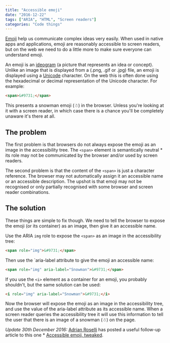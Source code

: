 ```yaml
---
title: "Accessible emoji"
date: "2016-12-22"
tags: ["ARIA", "HTML", "Screen readers"]
categories: "Code things"
---
```


[Emoji](https://en.wikipedia.org/wiki/Emoji) help us communicate complex ideas very easily. When used in native apps and applications, emoji are reasonably accessible to screen readers, but on the web we need to do a little more to make sure everyone can understand emoji.

An emoji is an [ideogram](https://en.wikipedia.org/wiki/Ideogram) (a picture that represents an idea or concept). Unlike an image that is displayed from a (.png, .gif or .jpg) file, an emoji is displayed using a [Unicode](https://en.wikipedia.org/wiki/Unicode) character. On the web this is often done using the hexadecimal or decimal representation of the Unicode character. For example:

```html
<span>&#9731;</span>
```

This presents a snowman emoji (☃) in the browser. Unless you're looking at it with a screen reader, in which case there is a chance you'll be completely unaware it's there at all.

## The problem

The first problem is that browsers do not always expose the emoji as an image in the accessibility tree. The `<span>` element is semantically neutral * its role may not be communicated by the browser and/or used by screen readers.

The second problem is that the content of the `<span>` is just a character reference. The browser may not automatically assign it an accessible name or an accessible description. The upshot is that emoji may not be recognised or only partially recognised with some browser and screen reader combinations.

## The solution

These things are simple to fix though. We need to tell the browser to expose the emoji (or its container) as an image, then give it an accessible name.

Use the ARIA `img` role to expose the `<span>` as an image in the accessibility tree:

```html
<span role="img">&#9731;</span>
```

Then use the `aria-label attribute to give the emoji an accessible name:

```html
<span role="img" aria-label="Snowman">&#9731;</span>
```

If you use the `<i>` element as a container for an emoji, you probably shouldn't, but the same solution can be used:

```html
<i role="img" aria-label="Snowman">&#9731;</i>
```

Now the browser will expose the emoji as an image in the accessibility tree, and use the value of the aria-label attribute as its accessible name. When a screen reader queries the accessibility tree it will use this information to tell the user that there is an image of a snowman (☃) on the page.

_Update 30th December 2016:_ [Adrian Roselli](https://www.twitter.com/aardrian) has posted a useful follow-up article to this one * [Accessible emoji, tweaked](https://adrianroselli.com/2016/12/accessible-emoji-tweaked.html).

